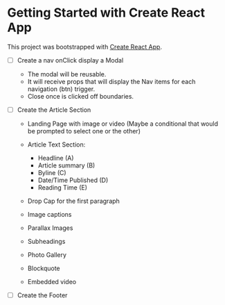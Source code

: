 # Getting Started with Create React App

This project was bootstrapped with [Create React App](https://github.com/facebook/create-react-app).

- [ ] Create a nav onClick display a Modal

  - The modal will be reusable.
  - It will receive props that will display the Nav items for each navigation (btn) trigger.
  - Close once is clicked off boundaries.

- [ ] Create the Article Section

  - Landing Page with image or video (Maybe a conditional that would be prompted to select one or the other)
  - Article Text Section:

    - Headline (A)
    - Article summary (B)
    - Byline (C)
    - Date/Time Published (D)
    - Reading Time (E)

  - Drop Cap for the first paragraph
  - Image captions
  - Parallax Images
  - Subheadings
  - Photo Gallery
  - Blockquote
  - Embedded video

- [ ] Create the Footer

